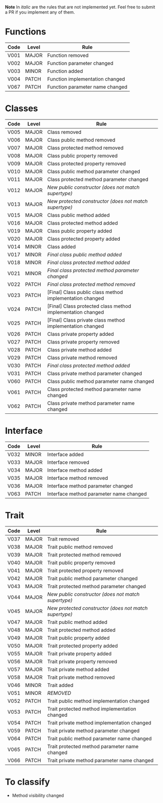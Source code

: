 **Note** In *italic* are the rules that are not implemented yet. Feel free to submit a PR if you implement any of them.

# Functions

Code | Level | Rule
-----|-------|-------
V001 | MAJOR | Function removed
V002 | MAJOR | Function parameter changed
V003 | MINOR | Function added
V004 | PATCH | Function implementation changed
V067 | PATCH | Function parameter name changed 

# Classes

Code | Level | Rule
-----|-------|-------
V005 | MAJOR | Class removed
V006 | MAJOR | Class public method removed
V007 | MAJOR | Class protected method removed
V008 | MAJOR | Class public property removed
V009 | MAJOR | Class protected property removed
V010 | MAJOR | Class public method parameter changed
V011 | MAJOR | Class protected method parameter changed
V012 | MAJOR | *New public constructor (does not match supertype)*
V013 | MAJOR | *New protected constructor (does not match supertype)*
V015 | MAJOR | Class public method added
V016 | MAJOR | Class protected method added
V019 | MAJOR | Class public property added
V020 | MAJOR | Class protected property added
V014 | MINOR | Class added
V017 | MINOR | *Final class public method added*
V018 | MINOR | *Final class protected method added*
V021 | MINOR | *Final class protected method parameter changed*
V022 | PATCH | *Final class protected method removed*
V023 | PATCH | [Final] Class public class method implementation changed
V024 | PATCH | [Final] Class protected class method implementation changed
V025 | PATCH | [Final] Class private class method implementation changed
V026 | PATCH | Class private property added
V027 | PATCH | Class private property removed
V028 | PATCH | Class private method added
V029 | PATCH | Class private method removed
V030 | PATCH | *Final class protected method added*
V031 | PATCH | Class private method parameter changed
V060 | PATCH | Class public method parameter name changed
V061 | PATCH | Class protected method parameter name changed 
V062 | PATCH | Class private method parameter name changed 

# Interface

Code | Level | Rule
-----|-------|-------
V032 | MINOR | Interface added
V033 | MAJOR | Interface removed
V034 | MAJOR | Interface method added
V035 | MAJOR | Interface method removed
V036 | MAJOR | Interface method parameter changed
V063 | PATCH | Interface method parameter name changed

# Trait

Code | Level | Rule
-----|-------|-------
V037 | MAJOR | Trait removed
V038 | MAJOR | Trait public method removed
V039 | MAJOR | Trait protected method removed
V040 | MAJOR | Trait public property removed
V041 | MAJOR | Trait protected property removed
V042 | MAJOR | Trait public method parameter changed
V043 | MAJOR | Trait protected method parameter changed
V044 | MAJOR | *New public constructor (does not match supertype)*
V045 | MAJOR | *New protected constructor (does not match supertype)*
V047 | MAJOR | Trait public method added
V048 | MAJOR | Trait protected method added
V049 | MAJOR | Trait public property added
V050 | MAJOR | Trait protected property added
V055 | MAJOR | Trait private property added
V056 | MAJOR | Trait private property removed
V057 | MAJOR | Trait private method added
V058 | MAJOR | Trait private method removed
V046 | MINOR | Trait added
V051 | MINOR | *REMOVED*
V052 | PATCH | Trait public method implementation changed
V053 | PATCH | Trait protected method implementation changed
V054 | PATCH | Trait private method implementation changed
V059 | PATCH | Trait private method parameter changed
V064 | PATCH | Trait public method parameter name changed
V065 | PATCH | Trait protected method parameter name changed 
V066 | PATCH | Trait private method parameter name changed 

# To classify

* Method visibility changed
